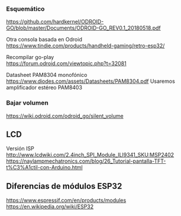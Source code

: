 ### Esquemático  
https://github.com/hardkernel/ODROID-GO/blob/master/Documents/ODROID-GO_REV0.1_20180518.pdf  

Otra consola basada en Odroid  
https://www.tindie.com/products/handheld-gaming/retro-esp32/  

Recompilar go-play  
https://forum.odroid.com/viewtopic.php?t=32081  

Datasheet PAM8304 monofónico
https://www.diodes.com/assets/Datasheets/PAM8304.pdf
Usaremos amplificador estéreo PAM8403

### Bajar volumen
https://wiki.odroid.com/odroid_go/silent_volume

## LCD
Versión ISP  
http://www.lcdwiki.com/2.4inch_SPI_Module_ILI9341_SKU:MSP2402  
https://naylampmechatronics.com/blog/26_Tutorial-pantalla-TFT-t%C3%A1ctil-con-Arduino.html  

## Diferencias de módulos ESP32  
https://www.espressif.com/en/products/modules  
https://en.wikipedia.org/wiki/ESP32  
